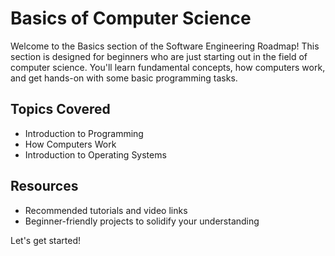 # Basics of Computer Science

Welcome to the Basics section of the Software Engineering Roadmap! This section is designed for beginners who are just starting out in the field of computer science. You'll learn fundamental concepts, how computers work, and get hands-on with some basic programming tasks.

## Topics Covered
- Introduction to Programming
- How Computers Work
- Introduction to Operating Systems

## Resources
- Recommended tutorials and video links
- Beginner-friendly projects to solidify your understanding

Let's get started!
